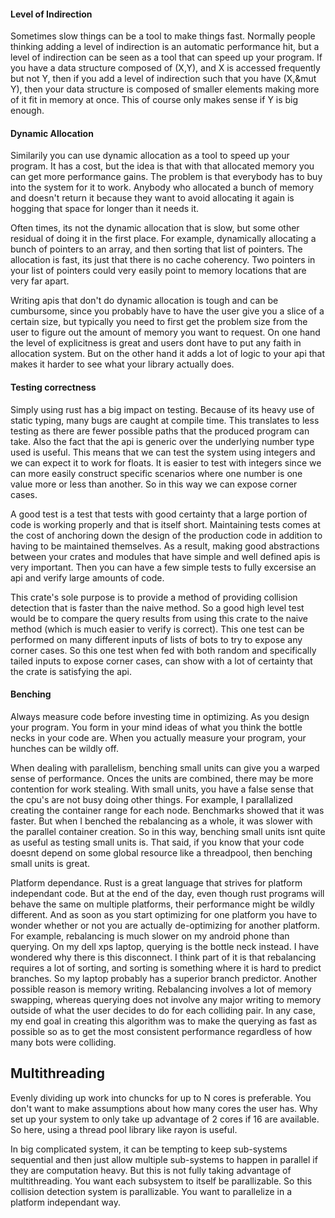 #### Level of Indirection

Sometimes slow things can be a tool to make things fast. Normally people thinking adding a level of indirection is an automatic performance hit, but a level of indirection can be seen as a tool that can speed up your program. If you have a data structure composed of (X,Y), and X is accessed frequently but not Y, then
if you add a level of indirection such that you have (X,&mut Y), then your data structure is composed
of smaller elements making more of it fit in memory at once. This of course only makes sense if Y is big enough.

#### Dynamic Allocation

Similarily you can use dynamic allocation as a tool to speed up your program. It has a cost, but the idea is that with that allocated memory you can get more performance gains. The problem is that everybody has to buy into the system for it to work. Anybody who allocated a bunch of memory and doesn't return it because they want to avoid allocating it again is hogging that space for longer than it needs it.

Often times, its not the dynamic allocation that is slow, but some other residual of doing it in the first place. For example, dynamically allocating a bunch of pointers to an array, and then sorting that list of pointers. The allocation is fast, its just that there is no cache coherency. Two pointers in your list of pointers could very easily point to memory locations that are very far apart.

Writing apis that don't do dynamic allocation is tough and can be cumbursome, since you probably have to have the user give you a slice of a certain size, but typically you need to first get the problem size from the user to figure out the amount of memory you want to request.
On one hand the level of explicitness is great and users dont have to put any faith in allocation system. But on the other hand it adds a lot of logic to your api that makes it harder to see what your library actually does. 

#### Testing correctness

Simply using rust has a big impact on testing. Because of its heavy use of static typing, many bugs are caught at compile time. This translates to less testing as there are fewer possible paths that the produced program can take. Also the fact that the api is generic over the underlying number type used is useful. This means that we can test the system using integers and we can expect it to work for floats. It is easier to test with integers since we can more easily construct specific scenarios where one number is one value more or less than another. So in this way we can expose corner cases.

A good test is a test that tests with good certainty that a large portion of code is working properly and that is itself short.
Maintaining tests comes at the cost of anchoring down the design of the production code in addition to having to be maintained themselves. As a result, making good abstractions between your crates and modules that have simple and well defined apis is very important. Then you can have a few simple tests to fully excersise an api and verify large amounts of code.

This crate's sole purpose is to provide a method of providing collision detection that is faster than the naive method. So a good high level test would be to compare the query results from using this crate to the naive method (which is much easier to verify is correct). This one test can be performed on many different inputs of lists of bots to try to expose any corner cases. So this one test when fed with both random and specifically tailed inputs to expose corner cases, can show with a lot of certainty that the crate is satisfying the api. 

#### Benching

Always measure code before investing time in optimizing. As you design your program. You form in your mind ideas of what you think the bottle necks in your code are. When you actually measure your program, your hunches can be wildly off.

When dealing with parallelism, benching small units can give you a warped sense of performance. Onces the units are combined, there may be more contention for work stealing. With small units, you have a false sense that the cpu's are not busy doing other things. For example, I parallalized creating the container range for each node. Benchmarks showed that it was faster. But when I benched the rebalancing as a whole, it was slower with the parallel container creation. So in this way, benching small units isnt quite as useful as testing small units is. That said, if you know that your code doesnt depend on some global resource like a threadpool, then benching small units is great.

Platform dependance. Rust is a great language that strives for platform independant code. But at the end of the day, even though rust programs will behave the same on multiple platforms, their performance might be wildly different. And as soon as you start optimizing for one platform you have to wonder whether or not you are actually de-optimizing for another platform. For example, rebalancing is much slower on my android phone than querying. On my dell xps laptop, querying is the bottle neck instead. I have wondered why there is this disconnect. I think part of it is that rebalancing requires a lot of sorting, and sorting is something where it is hard to predict branches. So my laptop probably has a superior branch predictor. Another possible reason is memory writing. Rebalancing involves a lot of memory swapping, whereas querying does not involve any major writing to memory outside of what the user decides to do for each colliding pair. In any case, my end goal in creating this algorithm was to make the querying as fast as possible so as to get the most consistent performance regardless of how many bots were colliding.

## Multithreading

Evenly dividing up work into chuncks for up to N cores is preferable. You don't want to make assumptions about how many cores the user has. Why set up your system to only take up advantage of 2 cores if 16 are available. So here, using a thread pool library like rayon is useful. 

In big complicated system, it can be tempting to keep sub-systems sequential and then just allow multiple sub-systems to happen in parallel if they are computation heavy. But this is not fully taking advantage of multithreading. You want each subsystem to itself be parallizable. So this collision detection system is parallizable. You want to parallelize in a platform independant way.


